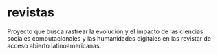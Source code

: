 # revistas
Proyecto que busca rastrear la evolución y el impacto de las ciencias sociales computacionales y las humanidades digitales en las revistar de acceso abierto latinoamericanas.
